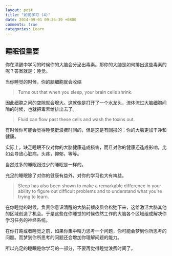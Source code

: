 ```yaml
---
layout: post
title: "如何学习 (4)"
date: 2014-09-01 09:26:39 +0800
comments: true
categories: Learn
---
```


## 睡眠很重要 ##

你在清醒中学习的时候你的大脑会分泌出毒素。那你的大脑是如何排出这些毒素的呢？答案就是：睡觉。

当你睡觉的时候，你的脑细胞就会收缩

>Turns out that when you sleep, your brain cells shrink.

因此细胞之间的空隙就会增大。这就像是打开了一个水龙头，流体流过大脑细胞间隙的时候，也就把毒素给排出去了。

>Fluid can flow past these cells and wash the toxins out.

有时候你可能会觉得睡觉挺浪费时间的，但是这是有回报的：你的大脑更加干净和健康。

实际上，缺乏睡眠不仅对你的大脑健康造成损害，而且对你的健康还造成影响，比如会导致心脏病，头疼，抑郁，等等。

当然过多的睡眠跟过少的睡眠是一样的。

充足的睡眠除了对你的健康有益外，对你的学习也大有裨益。

>Sleep has also been shown to make a remarkable difference in your ability to figure out difficult problems and to understand what you're trying to learn.

在你睡觉的时候，负责你意识清醒的大脑前额皮质会松弛下来，这给激活大脑其他的区域创造了机会。于是这些在你睡觉的时候依然工作的大脑各个区域组成解决你学习任务的神经系统。

在你打盹或者睡觉之前，如果你集中精力思考一个问题，你可能会梦到你所思考的问题。而梦到你所思考的问题还会增加你理解问题的能力。

所以充足的睡眠是你学习的一部分，不要再觉得睡觉浪费时间了。


